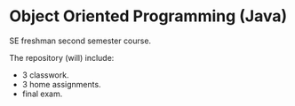 # Object Oriented Programming (Java)
SE freshman second semester course.

The repository (will) include:

* 3 classwork.
* 3 home assignments.
* final exam.
